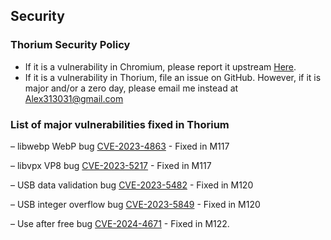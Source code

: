 ## Security

### Thorium Security Policy

 - If it is a vulnerability in Chromium, please report it upstream [Here](https://bugs.chromium.org/p/chromium/issues/entry).
 - If it is a vulnerability in Thorium, file an issue on GitHub. However, if it is major and/or a zero day, please email me instead at Alex313031@gmail.com

### List of major vulnerabilities fixed in Thorium

 &ndash; libwebp WebP bug [CVE-2023-4863](https://nvd.nist.gov/vuln/detail/CVE-2023-4863) - Fixed in M117

 &ndash; libvpx VP8 bug [CVE-2023-5217](https://nvd.nist.gov/vuln/detail/CVE-2023-5217) - Fixed in M117

 &ndash; USB data validation bug [CVE-2023-5482](https://github.com/advisories/GHSA-7cjp-92p9-vr97) - Fixed in M120

 &ndash; USB integer overflow bug [CVE-2023-5849](https://github.com/advisories/GHSA-pq78-6h8h-rcf4) - Fixed in M120

 &ndash; Use after free bug [CVE-2024-4671](https://nvd.nist.gov/vuln/detail/CVE-2024-4671) - Fixed in M122.
